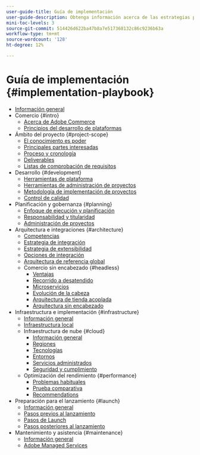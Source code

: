 ```yaml
---
user-guide-title: Guía de implementación
user-guide-description: Obtenga información acerca de las estrategias para planificar e implementar un sitio de Adobe Commerce con éxito.
mini-toc-levels: 3
source-git-commit: 514426d622ba47b8a7e517368132c86c9236b63a
workflow-type: tm+mt
source-wordcount: '128'
ht-degree: 12%

---
```



# Guía de implementación {#implementation-playbook}

- [Información general](overview.md)
- Comercio {#intro}
   - [Acerca de Adobe Commerce](intro/about-commerce.md)
   - [Principios del desarrollo de plataformas](intro/platform-development.md)
- Ámbito del proyecto {#project-scope}
   - [El conocimiento es poder](project-scope/knowledge.md)
   - [Principales partes interesadas](project-scope/key-stakeholders.md)
   - [Proceso y cronología](project-scope/process-timeline.md)
   - [Deliverables](project-scope/deliverables.md)
   - [Listas de comprobación de requisitos](project-scope/requirement-checklists.md)
- Desarrollo {#development}
   - [Herramientas de plataforma](development/platform-tools.md)
   - [Herramientas de administración de proyectos](development/project-management-tools.md)
   - [Metodología de implementación de proyectos](development/delivery.md)
   - [Control de calidad](development/quality-control.md)
- Planificación y gobernanza {#planning}
   - [Enfoque de ejecución y planificación](planning/delivery.md)
   - [Responsabilidad y titularidad](planning/ownership.md)
   - [Administración de proyectos](planning/governance.md)
- Arquitectura e integraciones {#architecture}
   - [Competencias](architecture/capabilities.md)
   - [Estrategia de integración](architecture/integration-strategy.md)
   - [Estrategia de extensibilidad](architecture/extensibility-strategy.md)
   - [Opciones de integración](architecture/integration-options.md)
   - [Arquitectura de referencia global](architecture/global-reference.md)
   - Comercio sin encabezado {#headless}
      - [Ventajas](architecture/headless/benefits.md)
      - [Recorrido a desatendido](architecture/headless/journey-to-headless.md)
      - [Microservicios](architecture/headless/microservices.md)
      - [Evolución de la cabeza](architecture/headless/evolution.md)
      - [Arquitectura de tienda acoplada](architecture/headless/legacy-storefront.md)
      - [Arquitectura sin encabezado](architecture/headless/adobe-commerce.md)
- Infraestructura e implementación {#infrastructure}
   - [Información general](infrastructure/overview.md)
   - [Infraestructura local](infrastructure/on-premises.md)
   - Infraestructura de nube {#cloud}
      - [Información general](infrastructure/cloud/overview.md)
      - [Regiones](infrastructure/cloud/regions.md)
      - [Tecnologías](infrastructure/cloud/technology.md)
      - [Entornos](infrastructure/cloud/environments.md)
      - [Servicios administrados](infrastructure/cloud/managed-services.md)
      - [Seguridad y cumplimiento](infrastructure/cloud/security.md)
   - Optimización del rendimiento {#performance}
      - [Problemas habituales](infrastructure/performance/optimization.md)
      - [Prueba comparativa](infrastructure/performance/benchmarks.md)
      - [Recommendations](infrastructure/performance/recommendations.md)
- Preparación para el lanzamiento {#launch}
   - [Información general](launch/overview.md)
   - [Pasos previos al lanzamiento](launch/pre-launch-steps.md)
   - [Pasos de Launch](launch/launch-steps.md)
   - [Pasos posteriores al lanzamiento](launch/post-launch-steps.md)
- Mantenimiento y asistencia {#maintenance}
   - [Información general](maintenance/overview.md)
   - [Adobe Managed Services](maintenance/adobe-managed-services.md)
